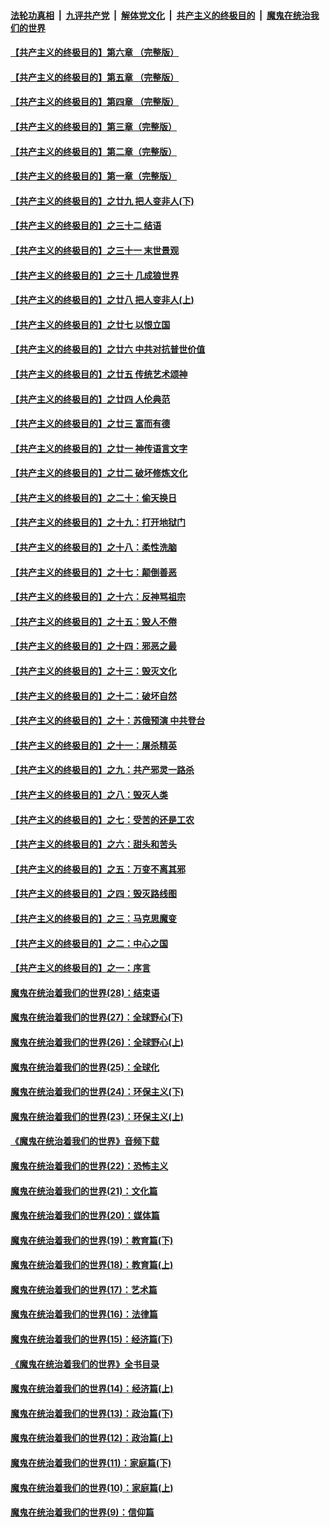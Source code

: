 ####  [法轮功真相](../../../../basic/blob/master/README.md?t=09150213) &nbsp;|&nbsp; [九评共产党](../../../../9ping.md/blob/master/README.md?t=09150213) &nbsp;|&nbsp; [解体党文化](../../../../jtdwh.md/blob/master/README.md?t=09150213)  &nbsp;|&nbsp; [共产主义的终极目的](../../../../gczydzjmd.md/blob/master/README.md?t=09150213) &nbsp;|&nbsp; [魔鬼在统治我们的世界](../../../../mgztzwmdsj.md/blob/master/README.md?t=09150213) 

#### [【共产主义的终极目的】第六章 （完整版）](../pages/nsc422/n11428913.md?t=09150213) 

#### [【共产主义的终极目的】第五章 （完整版）](../pages/nsc422/n11428912.md?t=09150213) 

#### [【共产主义的终极目的】第四章 （完整版）](../pages/nsc422/n11428907.md?t=09150213) 

#### [【共产主义的终极目的】第三章（完整版）](../pages/nsc422/n11428848.md?t=09150213) 

#### [【共产主义的终极目的】第二章（完整版）](../pages/nsc422/n11428831.md?t=09150213) 

#### [【共产主义的终极目的】第一章（完整版）](../pages/nsc422/n11417651.md?t=09150213) 

#### [【共产主义的终极目的】之廿九 把人变非人(下)](../pages/nsc422/n11344140.md?t=09150213) 

#### [【共产主义的终极目的】之三十二 结语](../pages/nsc422/n11360535.md?t=09150213) 

#### [【共产主义的终极目的】之三十一 末世景观](../pages/nsc422/n11351129.md?t=09150213) 

#### [【共产主义的终极目的】之三十 几成狼世界](../pages/nsc422/n11348280.md?t=09150213) 

#### [【共产主义的终极目的】之廿八 把人变非人(上)](../pages/nsc422/n11340492.md?t=09150213) 

#### [【共产主义的终极目的】之廿七 以恨立国](../pages/nsc422/n11336944.md?t=09150213) 

#### [【共产主义的终极目的】之廿六 中共对抗普世价值](../pages/nsc422/n11324785.md?t=09150213) 

#### [【共产主义的终极目的】之廿五 传统艺术颂神](../pages/nsc422/n11296396.md?t=09150213) 

#### [【共产主义的终极目的】之廿四 人伦典范](../pages/nsc422/n11296397.md?t=09150213) 

#### [【共产主义的终极目的】之廿三 富而有德](../pages/nsc422/n11283598.md?t=09150213) 

#### [【共产主义的终极目的】之廿一 神传语言文字](../pages/nsc422/n11263265.md?t=09150213) 

#### [【共产主义的终极目的】之廿二 破坏修炼文化](../pages/nsc422/n11245728.md?t=09150213) 

#### [【共产主义的终极目的】之二十：偷天换日](../pages/nsc422/n11238846.md?t=09150213) 

#### [【共产主义的终极目的】之十九：打开地狱门](../pages/nsc422/n11206376.md?t=09150213) 

#### [【共产主义的终极目的】之十八：柔性洗脑](../pages/nsc422/n11199994.md?t=09150213) 

#### [【共产主义的终极目的】之十七：颠倒善恶](../pages/nsc422/n11179782.md?t=09150213) 

#### [【共产主义的终极目的】之十六：反神骂祖宗](../pages/nsc422/n11166798.md?t=09150213) 

#### [【共产主义的终极目的】之十五：毁人不倦](../pages/nsc422/n11166792.md?t=09150213) 

#### [【共产主义的终极目的】之十四：邪恶之最](../pages/nsc422/n11150249.md?t=09150213) 

#### [【共产主义的终极目的】之十三：毁灭文化](../pages/nsc422/n11135227.md?t=09150213) 

#### [【共产主义的终极目的】之十二：破坏自然](../pages/nsc422/n11135214.md?t=09150213) 

#### [【共产主义的终极目的】之十：苏俄预演 中共登台](../pages/nsc422/n11118424.md?t=09150213) 

#### [【共产主义的终极目的】之十一：屠杀精英](../pages/nsc422/n11118442.md?t=09150213) 

#### [【共产主义的终极目的】之九：共产邪灵一路杀](../pages/nsc422/n11114139.md?t=09150213) 

#### [【共产主义的终极目的】之八：毁灭人类](../pages/nsc422/n11108503.md?t=09150213) 

#### [【共产主义的终极目的】之七：受苦的还是工农](../pages/nsc422/n11101809.md?t=09150213) 

#### [【共产主义的终极目的】之六：甜头和苦头](../pages/nsc422/n11096971.md?t=09150213) 

#### [【共产主义的终极目的】之五：万变不离其邪](../pages/nsc422/n11091285.md?t=09150213) 

#### [【共产主义的终极目的】之四：毁灭路线图](../pages/nsc422/n11086284.md?t=09150213) 

#### [【共产主义的终极目的】之三：马克思魔变](../pages/nsc422/n11061941.md?t=09150213) 

#### [【共产主义的终极目的】之二：中心之国](../pages/nsc422/n11047728.md?t=09150213) 

#### [【共产主义的终极目的】之一：序言](../pages/nsc422/n11086077.md?t=09150213) 

#### [魔鬼在统治着我们的世界(28)：结束语](../pages/nsc422/n10936246.md?t=09150213) 

#### [魔鬼在统治着我们的世界(27)：全球野心(下)](../pages/nsc422/n10928319.md?t=09150213) 

#### [魔鬼在统治着我们的世界(26)：全球野心(上)](../pages/nsc422/n10900318.md?t=09150213) 

#### [魔鬼在统治着我们的世界(25)：全球化](../pages/nsc422/n10788205.md?t=09150213) 

#### [魔鬼在统治着我们的世界(24)：环保主义(下)](../pages/nsc422/n10695307.md?t=09150213) 

#### [魔鬼在统治着我们的世界(23)：环保主义(上)](../pages/nsc422/n10688613.md?t=09150213) 

#### [《魔鬼在统治着我们的世界》音频下载](../pages/nsc422/n10635553.md?t=09150213) 

#### [魔鬼在统治着我们的世界(22)：恐怖主义](../pages/nsc422/n10614727.md?t=09150213) 

#### [魔鬼在统治着我们的世界(21)：文化篇](../pages/nsc422/n10597706.md?t=09150213) 

#### [魔鬼在统治着我们的世界(20)：媒体篇](../pages/nsc422/n10586579.md?t=09150213) 

#### [魔鬼在统治着我们的世界(19)：教育篇(下)](../pages/nsc422/n10564808.md?t=09150213) 

#### [魔鬼在统治着我们的世界(18)：教育篇(上)](../pages/nsc422/n10526970.md?t=09150213) 

#### [魔鬼在统治着我们的世界(17)：艺术篇](../pages/nsc422/n10499093.md?t=09150213) 

#### [魔鬼在统治着我们的世界(16)：法律篇](../pages/nsc422/n10485969.md?t=09150213) 

#### [魔鬼在统治着我们的世界(15)：经济篇(下)](../pages/nsc422/n10469975.md?t=09150213) 

#### [《魔鬼在统治着我们的世界》全书目录](../pages/nsc422/n10464261.md?t=09150213) 

#### [魔鬼在统治着我们的世界(14)：经济篇(上)](../pages/nsc422/n10457370.md?t=09150213) 

#### [魔鬼在统治着我们的世界(13)：政治篇(下)](../pages/nsc422/n10448270.md?t=09150213) 

#### [魔鬼在统治着我们的世界(12)：政治篇(上)](../pages/nsc422/n10444576.md?t=09150213) 

#### [魔鬼在统治着我们的世界(11)：家庭篇(下)](../pages/nsc422/n10440961.md?t=09150213) 

#### [魔鬼在统治着我们的世界(10)：家庭篇(上)](../pages/nsc422/n10435448.md?t=09150213) 

#### [魔鬼在统治着我们的世界(9)：信仰篇](../pages/nsc422/n10432159.md?t=09150213) 

